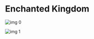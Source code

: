 # Enchanted Kingdom

![img 0](https://i.imgur.com/U53Jx1S.jpg)

![img 1](https://i.imgur.com/dRoJXeR.png)

